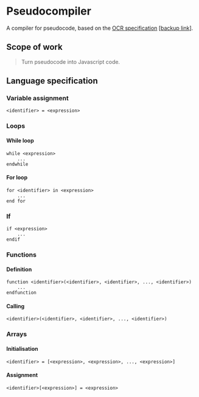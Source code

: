 # Pseudocompiler
A compiler for pseudocode, based on the [OCR specification](https://https://www.ocr.org.uk/Images/202654-pseudocode-guide.pdf) [[backup link](https://web.archive.org/web/20200118155656/https://www.ocr.org.uk/Images/202654-pseudocode-guide.pdf)].

## Scope of work
> Turn pseudocode into Javascript code.

## Language specification
### Variable assignment
```
<identifier> = <expression>
```
### Loops
#### While loop
```
while <expression>
    ...
endwhile
```
#### For loop
```
for <identifier> in <expression>
    ...
end for
```
### If
```
if <expression>
    ...
endif
```
### Functions
#### Definition
```
function <identifier>(<identifier>, <identifier>, ..., <identifier>)
    ...
endfunction
```
#### Calling
```
<identifier>(<identifier>, <identifier>, ..., <identifier>)
```
### Arrays
#### Initialisation
```
<identifier> = [<expression>, <expression>, ..., <expression>]
```
#### Assignment
```
<identifier>[<expression>] = <expression>
```